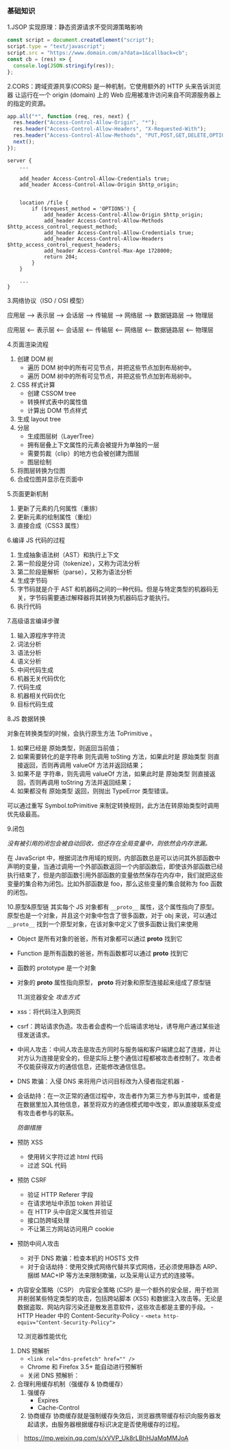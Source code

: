 ### 基础知识

1.JSOP 实现原理：静态资源请求不受同源策略影响

```javascript
const script = document.createElement("script");
script.type = "text/javascript";
script.src = "https://www.domain.com/a?data=1&callback=cb";
const cb = (res) => {
  console.log(JSON.stringify(res));
};
```

2.CORS：跨域资源共享(CORS) 是一种机制，它使用额外的 HTTP 头来告诉浏览器 让运行在一个 origin (domain) 上的 Web 应用被准许访问来自不同源服务器上的指定的资源。

```javascript
app.all("*", function (req, res, next) {
  res.header("Access-Control-Allow-Origin", "*");
  res.header("Access-Control-Allow-Headers", "X-Requested-With");
  res.header("Access-Control-Allow-Methods", "PUT,POST,GET,DELETE,OPTIONS");
  next();
});
```

```
server {
    ...

    add_header Access-Control-Allow-Credentials true;
    add_header Access-Control-Allow-Origin $http_origin;


    location /file {
        if ($request_method = 'OPTIONS') {
            add_header Access-Control-Allow-Origin $http_origin;
            add_header Access-Control-Allow-Methods $http_access_control_request_method;
            add_header Access-Control-Allow-Credentials true;
            add_header Access-Control-Allow-Headers $http_access_control_request_headers;
            add_header Access-Control-Max-Age 1728000;
            return 204;
        }
    }

    ...
}
```

3.网络协议（ISO / OSI 模型）

应用层 --> 表示层 --> 会话层 --> 传输层 --> 网络层 --> 数据链路层 --> 物理层

应用层 <-- 表示层 <-- 会话层 <-- 传输层 <-- 网络层 <-- 数据链路层 <-- 物理层

4.页面渲染流程

1.  创建 DOM 树
    - 遍历 DOM 树中的所有可见节点，并把这些节点加到布局树中。
    - 遍历 DOM 树中的所有可见节点，并把这些节点加到布局树中。
2.  CSS 样式计算
    - 创建 CSSOM tree
    - 转换样式表中的属性值
    - 计算出 DOM 节点样式
3.  生成 layout tree
4.  分层
    - 生成图层树（LayerTree）
    - 拥有层叠上下文属性的元素会被提升为单独的一层
    - 需要剪裁（clip）的地方也会被创建为图层
    - 图层绘制
5.  将图层转换为位图
6.  合成位图并显示在页面中

5.页面更新机制

1.  更新了元素的几何属性（重排）
2.  更新元素的绘制属性（重绘）
3.  直接合成（CSS3 属性）

6.编译 JS 代码的过程

1.  生成抽象语法树（AST）和执行上下文
2.  第一阶段是分词（tokenize），又称为词法分析
3.  第二阶段是解析（parse），又称为语法分析
4.  生成字节码
5.  字节码就是介于 AST 和机器码之间的一种代码。但是与特定类型的机器码无关，字节码需要通过解释器将其转换为机器码后才能执行。
6.  执行代码

7.高级语言编译步骤

1.  输入源程序字符流
2.  词法分析
3.  语法分析
4.  语义分析
5.  中间代码生成
6.  机器无关代码优化
7.  代码生成
8.  机器相关代码优化
9.  目标代码生成

8.JS 数据转换

对象在转换类型的时候，会执行原生方法 ToPrimitive 。

1.  如果已经是 原始类型，则返回当前值；
2.  如果需要转化的是字符串 则先调用 toSting 方法，如果此时是 原始类型 则直接返回，否则再调用 valueOf 方法并返回结果；
3.  如果不是 字符串，则先调用 valueOf 方法，如果此时是 原始类型 则直接返回，否则再调用 toString 方法并返回结果；
4.  如果都没有 原始类型 返回，则抛出 TypeError 类型错误。

可以通过重写 Symbol.toPrimitive 来制定转换规则，此方法在转原始类型时调用优先级最高。

9.闭包

_没有被引用的闭包会被自动回收，但还存在全局变量中，则依然会内存泄漏。_

在 JavaScript 中，根据词法作用域的规则，内部函数总是可以访问其外部函数中声明的变量，当通过调用一个外部函数返回一个内部函数后，即使该外部函数已经执行结束了，但是内部函数引用外部函数的变量依然保存在内存中，我们就把这些变量的集合称为闭包。比如外部函数是 foo，那么这些变量的集合就称为 foo 函数的闭包。

10.原型&原型链
其实每个 JS 对象都有 `__proto__` 属性，这个属性指向了原型。
原型也是一个对象，并且这个对象中包含了很多函数，对于 obj 来说，可以通过 `__proto__` 找到一个原型对象，在该对象中定义了很多函数让我们来使用

- Object 是所有对象的爸爸，所有对象都可以通过 **proto** 找到它
- Function 是所有函数的爸爸，所有函数都可以通过 **proto** 找到它
- 函数的 prototype 是一个对象
- 对象的 **proto** 属性指向原型， **proto** 将对象和原型连接起来组成了原型链

  11.浏览器安全
  _攻击方式_

- xss：将代码注入到网页
- csrf：跨站请求伪造。攻击者会虚构一个后端请求地址，诱导用户通过某些途径发送请求。
- 中间人攻击：中间人攻击是攻击方同时与服务端和客户端建立起了连接，并让对方认为连接是安全的，但是实际上整个通信过程都被攻击者控制了。攻击者不仅能获得双方的通信信息，还能修改通信信息。 
- DNS 欺骗：入侵 DNS 来将用户访问目标改为入侵者指定机器 - 
- 会话劫持：在一次正常的通信过程中，攻击者作为第三方参与到其中，或者是在数据里加入其他信息，甚至将双方的通信模式暗中改变，即从直接联系变成有攻击者参与的联系。
  
  _防御措施_
- 预防 XSS
  - 使用转义字符过滤 html 代码
  - 过滤 SQL 代码
- 预防 CSRF

  - 验证 HTTP Referer 字段
  - 在请求地址中添加 token 并验证
  - 在 HTTP 头中自定义属性并验证
  - 接口防跨域处理
  - 不让第三方网站访问用户 cookie

- 预防中间人攻击

  - 对于 DNS 欺骗：检查本机的 HOSTS 文件
  - 对于会话劫持：使用交换式网络代替共享式网络，还必须使用静态 ARP、捆绑 MAC+IP 等方法来限制欺骗，以及采用认证方式的连接等。

- 内容安全策略（CSP）
  内容安全策略 (CSP) 是一个额外的安全层，用于检测并削弱某些特定类型的攻击，包括跨站脚本 (XSS) 和数据注入攻击等。无论是数据盗取、网站内容污染还是散发恶意软件，这些攻击都是主要的手段。 - HTTP Header 中的 Content-Security-Policy - `<meta http-equiv="Content-Security-Policy">`

  12.浏览器性能优化

1.  DNS 预解析
    - `<link rel="dns-prefetch" href="" />`
    - Chrome 和 Firefox 3.5+ 能自动进行预解析
    - 关闭 DNS 预解析：<meta http-equiv="x-dns-prefetch-control" content="off|on">
2.  合理利用缓存机制（强缓存 & 协商缓存）
    1.  强缓存
        - Expires
        - Cache-Control
    2.  协商缓存
        协商缓存就是强制缓存失效后，浏览器携带缓存标识向服务器发起请求，由服务器根据缓存标识决定是否使用缓存的过程。

> https://mp.weixin.qq.com/s/xVVP_Uk8rLBhHJaMqMMJoA
